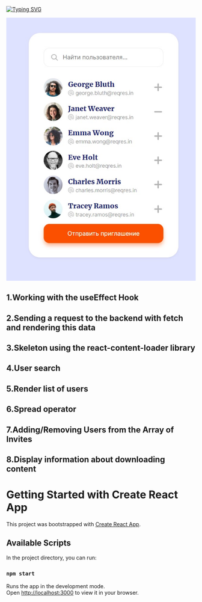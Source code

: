 [![Typing SVG](https://readme-typing-svg.demolab.com?font=Fira+Code&weight=700&size=40&duration=4000&pause=1000&width=435&height=76&lines=Send+an+invitation)](https://git.io/typing-svg)

![](https://github.com/remmi755/users/blob/master/Screenshot_15.jpg)

<h2>1.Working with the useEffect Hook</h2>
<h2>2.Sending a request to the backend with fetch and rendering this data</h2>
<h2>3.Skeleton using the react-content-loader library</h2>
<h2>4.User search</h2>
<h2>5.Render list of users</h2>
<h2>6.Spread operator</h2>
<h2>7.Adding/Removing Users from the Array of Invites</h2>
<h2>8.Display information about downloading content</h2>

# Getting Started with Create React App

This project was bootstrapped with [Create React App](https://github.com/facebook/create-react-app).

## Available Scripts

In the project directory, you can run:

### `npm start`

Runs the app in the development mode.\
Open [http://localhost:3000](http://localhost:3000) to view it in your browser.

